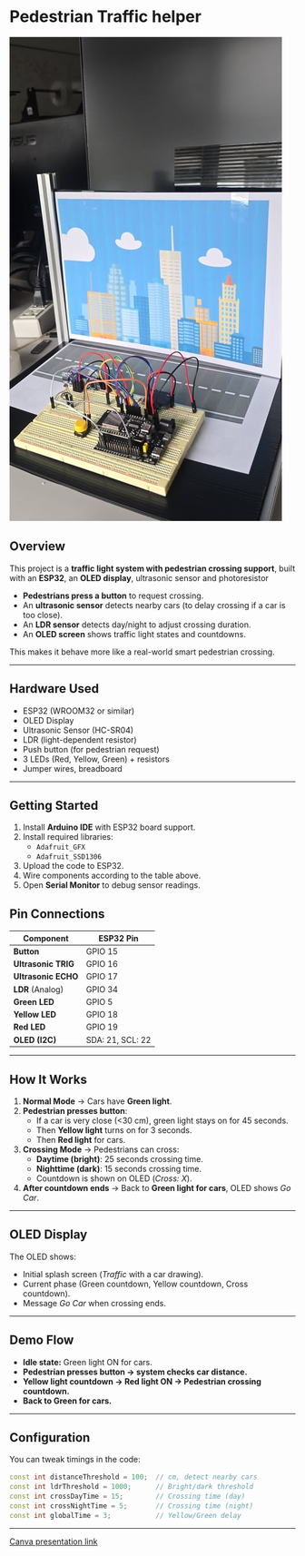 #  Pedestrian Traffic helper

![img](./images/showcase.png)
## Overview
This project is a **traffic light system with pedestrian crossing support**, built with an **ESP32**, an **OLED display**, ultrasonic sensor and photoresistor

- **Pedestrians press a button** to request crossing.  
- An **ultrasonic sensor** detects nearby cars (to delay crossing if a car is too close).  
- An **LDR sensor** detects day/night to adjust crossing duration.  
- An **OLED screen** shows traffic light states and countdowns.  

This makes it behave more like a real-world smart pedestrian crossing.

---

## Hardware Used
- ESP32 (WROOM32 or similar)
- OLED Display
- Ultrasonic Sensor (HC-SR04)
- LDR (light-dependent resistor)
- Push button (for pedestrian request)
- 3 LEDs (Red, Yellow, Green) + resistors
- Jumper wires, breadboard

---
##  Getting Started
1. Install **Arduino IDE** with ESP32 board support.  
2. Install required libraries:  
   - `Adafruit_GFX`  
   - `Adafruit_SSD1306`  
3. Upload the code to ESP32.  
4. Wire components according to the table above.  
5. Open **Serial Monitor** to debug sensor readings.  

## Pin Connections

| Component       | ESP32 Pin |
|-----------------|-----------|
| **Button**      | GPIO 15   |
| **Ultrasonic TRIG** | GPIO 16 |
| **Ultrasonic ECHO** | GPIO 17 |
| **LDR** (Analog) | GPIO 34   |
| **Green LED**   | GPIO 5    |
| **Yellow LED**  | GPIO 18   |
| **Red LED**     | GPIO 19   |
| **OLED (I2C)**  | SDA: 21, SCL: 22 |

---

## How It Works
1. **Normal Mode** → Cars have **Green light**.  
2. **Pedestrian presses button**:  
   - If a car is very close (<30 cm), green light stays on for 45 seconds.  
   - Then **Yellow light** turns on for 3 seconds.  
   - Then **Red light** for cars.  
3. **Crossing Mode** → Pedestrians can cross:  
   - **Daytime (bright)**: 25 seconds crossing time.  
   - **Nighttime (dark)**: 15 seconds crossing time.  
   - Countdown is shown on OLED (*Cross: X*).  
4. **After countdown ends** → Back to **Green light for cars**, OLED shows *Go Car*.  

---

## OLED Display
The OLED shows:  
- Initial splash screen (*Traffic* with a car drawing).  
- Current phase (Green countdown, Yellow countdown, Cross countdown).  
- Message *Go Car* when crossing ends.

---

## Demo Flow
- **Idle state:** Green light ON for cars.  
- **Pedestrian presses button → system checks car distance.**  
- **Yellow light countdown → Red light ON → Pedestrian crossing countdown.**  
- **Back to Green for cars.**

---

## Configuration
You can tweak timings in the code:
```cpp
const int distanceThreshold = 100;  // cm, detect nearby cars
const int ldrThreshold = 1000;      // Bright/dark threshold
const int crossDayTime = 15;        // Crossing time (day)
const int crossNightTime = 5;       // Crossing time (night)
const int globalTime = 3;           // Yellow/Green delay
```

---
[Canva presentation link](https://www.canva.com/design/DAGzizvpbNM/GRgaWbLIA1GG7RpAhi5t5Q/edit)


